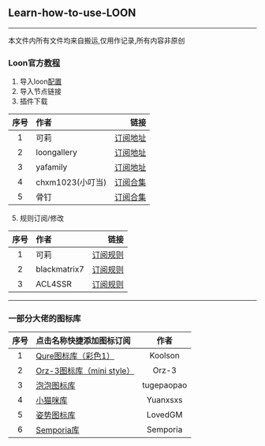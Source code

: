 ## Learn-how-to-use-LOON
****

本文件内所有文件均来自搬运,仅用作记录,所有内容非原创

### Loon官方[教程](https://github.com/TiyNa/LoonManual)
1. 导入loon[配置](https://raw.githubusercontent.com/CDKe-2022/Loon-learn/main/Loon%E9%85%8D%E7%BD%AE.conf)
2. 导入节点链接
3. 插件下载
  
| 序号 | 作者 | 链接 |
| :---:   | :---    | ---:   |
| 1  | 可莉    | [订阅地址](https://getupnote.com/share/notes/zSn1ShBmzNYISKcTgjXE5oHMrNf2/4a3b6152-3dd3-46da-b479-8c30ef6ef8d1)  |
| 2  | loongallery    | [订阅地址](https://loon-gallery.vercel.app)  |
| 3  | yafamily    | [订阅地址](https://yfamily.vercel.app)  |
| 4  | chxm1023(小叮当)    | [订阅合集](https://github.com/chxm1023/Script_X/blob/main/Collections.plugin)  |
| 5  | 骨钉    | [订阅合集](https://raw.githubusercontent.com/Guding88/Script/main/APPheji_Guding.plugin)  |

5. 规则订阅/修改

| 序号 | 作者 | 链接 |
| :---:   | :---    | ---:   |
| 1  | 可莉    | [订阅规则](https://gitlab.com/lodepuly/vpn_tool/-/tree/main/Tool/Loon/Rule?ref_type=heads) |
| 2  | blackmatrix7     | [订阅规则](https://github.com/blackmatrix7/ios_rule_script/tree/master/rule/Loon)  |
| 3  | ACL4SSR    | [订阅规则](https://github.com/ACL4SSR/ACL4SSR/tree/master)  | 

****
### 一部分大佬的图标库

| 序号 | 点击名称快捷添加图标订阅 | 作者 |
| :----: | :---- | :----: |
| 1  | [Qure图标库（彩色1）](https://github.com/Koolson/Qure) | Koolson |
| 2  | [Orz-3图标库（mini style）](https://github.com/Orz-3/mini) | Orz-3 |
| 3  | [泡泡图标库 ](https://github.com/tugepaopao/Image-Storage/tree/master/icon) | tugepaopao |
| 4 | [小猫咪库](https://github.com/Yuanxsxs/QtumultX/tree/master/Icon) | Yuanxsxs |
| 5 | [姿势图标库](https://github.com/LovedGM/Quantumult-X-TuBiao) | LovedGM | 
| 6 | [Semporia库 ](https://github.com/Semporia/Hand-Painted-icon) | Semporia |
